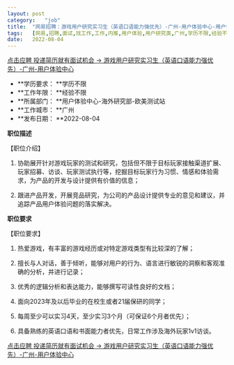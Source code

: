```yaml
---
layout:	post
category:	"job"
title:	"网易招聘：游戏用户研究实习生（英语口语能力强优先）-广州-用户体验中心-用户体验-用户研究类-广州学历不限经验不限"
tags:	[网易,招聘,面试,找工作,工作,内推,用户体验,用户研究类,广州,学历不限,经验不限]
date:	2022-08-04
---
```


[点击应聘 投递简历就有面试机会 ->  游戏用户研究实习生（英语口语能力强优先）-广州-用户体验中心](http://mobile.bole.netease.com/bole/boleDetail?id=42092&employeeId=346f03c3cda5f04c&key=all)



- **学历要求： **学历不限
- **工作年限： **经验不限
- **所属部门： **用户体验中心-海外研究部-欧美测试站
- **工作城市： **广州
- **发布日期： **2022-08-04



**职位描述**

【职位介绍】

1.  协助展开针对游戏玩家的测试和研究，包括但不限于目标玩家接触渠道扩展、玩家招募、访谈、玩家测试执行等，挖掘目标玩家行为习惯、情感和体验需求，为产品的开发与设计提供有价值的信息；

2.  跟进产品开发，开展竞品研究，为公司的产品设计提供专业的意见和建议，并追踪产品用户体验问题的落实解决。



**职位要求**

【职位要求】

1. 热爱游戏，有丰富的游戏经历或对特定游戏类型有比较深的了解；

2. 擅长与人对话，善于倾听，能够对用户的行为、语言进行敏锐的洞察和客观准确的分析，并进行记录；

3. 优秀的逻辑分析和表达能力，能够撰写可读性良好的文档；

4. 面向2023年及以后毕业的在校生或者21届保研的同学；

5. 每周至少可以实习4天，至少实习3个月（可保证6个月者优先）；

6. 具备熟练的英语口语和书面能力者优先，日常工作涉及海外玩家1v1访谈。



[点击应聘 投递简历就有面试机会 ->  游戏用户研究实习生（英语口语能力强优先）-广州-用户体验中心](http://mobile.bole.netease.com/bole/boleDetail?id=42092&employeeId=346f03c3cda5f04c&key=all)